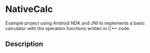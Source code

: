 # NativeCalc

Example project using Android NDK and JNI to implements a basic calculator with the operation functions written in C++ code.

## Description

